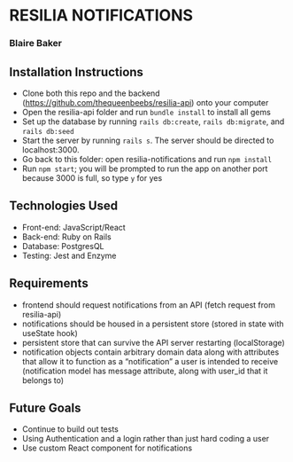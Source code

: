 # RESILIA NOTIFICATIONS
### Blaire Baker

## Installation Instructions
* Clone both this repo and the backend (https://github.com/thequeenbeebs/resilia-api) onto your computer
* Open the resilia-api folder and run `bundle install` to install all gems
* Set up the database by running `rails db:create`, `rails db:migrate`, and `rails db:seed`
* Start the server by running `rails s`. The server should be directed to localhost:3000.
* Go back to this folder: open resilia-notifications and run `npm install`
* Run `npm start`; you will be prompted to run the app on another port because 3000 is full, so type `y` for yes

## Technologies Used
* Front-end: JavaScript/React 
* Back-end: Ruby on Rails
* Database: PostgresQL
* Testing: Jest and Enzyme

## Requirements
* frontend should request notifications from an API (fetch request from resilia-api)
* notifications​ should be housed in a persistent store (stored in state with useState hook)
* persistent store that can survive the API server restarting (localStorage)
* notification​ objects contain arbitrary domain data along with attributes that allow it to function as a “notification” a user is intended to receive (notification model has message attribute, along with user_id that it belongs to)

## Future Goals
* Continue to build out tests
* Using Authentication and a login rather than just hard coding a user
* Use custom React component for notifications 